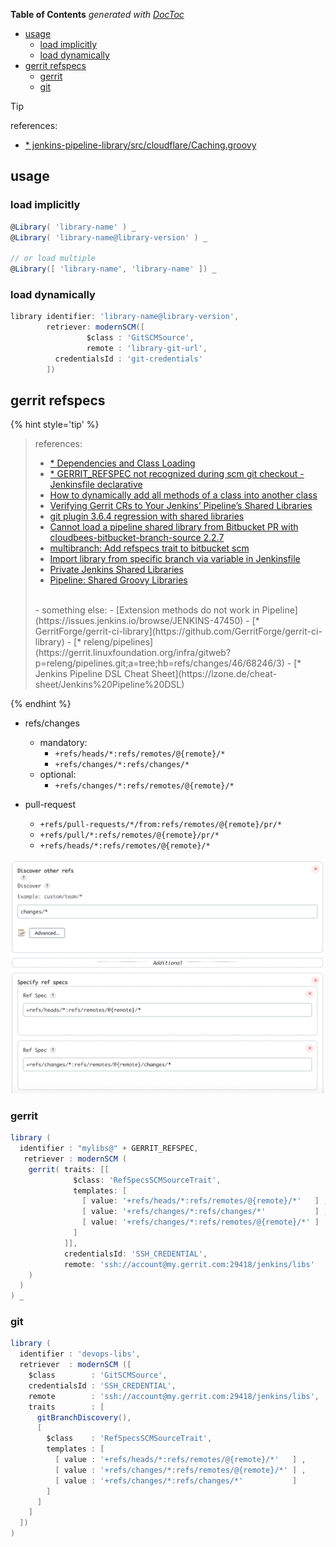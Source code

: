 <!-- START doctoc generated TOC please keep comment here to allow auto update -->
<!-- DON'T EDIT THIS SECTION, INSTEAD RE-RUN doctoc TO UPDATE -->
**Table of Contents**  *generated with [DocToc](https://github.com/thlorenz/doctoc)*

- [usage](#usage)
  - [load implicitly](#load-implicitly)
  - [load dynamically](#load-dynamically)
- [gerrit refspecs](#gerrit-refspecs)
  - [gerrit](#gerrit)
  - [git](#git)

<!-- END doctoc generated TOC please keep comment here to allow auto update -->

> [!TIP]
> references:
> - [* jenkins-pipeline-library/src/cloudflare/Caching.groovy](https://github.com/AckeeDevOps/jenkins-pipeline-library/blob/master/src/cloudflare/Caching.groovy)

## usage
### load implicitly
```groovy
@Library( 'library-name' ) _
@Library( 'library-name@library-version' ) _

// or load multiple
@Library([ 'library-name', 'library-name' ]) _
```

### load dynamically
```groovy
library identifier: 'library-name@library-version',
        retriever: modernSCM([
                 $class : 'GitSCMSource',
                 remote : 'library-git-url',
          credentialsId : 'git-credentials'
        ])
```


## gerrit refspecs

{% hint style='tip' %}
> references:
> - [* Dependencies and Class Loading](https://www.jenkins.io/doc/developer/plugin-development/dependencies-and-class-loading/)
> - [* GERRIT_REFSPEC not recognized during scm git checkout - Jenkinsfile declarative](https://stackoverflow.com/a/69119448/2940319)
> - [How to dynamically add all methods of a class into another class](https://stackoverflow.com/a/45606058/2940319)
> - [Verifying Gerrit CRs to Your Jenkins’ Pipeline’s Shared Libraries](https://dustinoprea.com/2018/07/25/jenkins-how-to-verify-gerrit-crs-to-your-jenkins-pipeline-shared-libraries/)
> - [git plugin 3.6.4 regression with shared libraries](https://issues.jenkins.io/browse/JENKINS-48061?page=com.atlassian.jira.plugin.system.issuetabpanels%3Acomment-tabpanel&showAll=true)
> - [Cannot load a pipeline shared library from Bitbucket PR with cloudbees-bitbucket-branch-source 2.2.7](https://issues.jenkins.io/browse/JENKINS-48295)
> - [multibranch: Add refspecs trait to bitbucket scm](https://opendev.org/jjb/jenkins-job-builder/commit/74d2e1302c748f3db0f4fef03a5ff154e32909ae)
> - [Import library from specific branch via variable in Jenkinsfile](https://stackoverflow.com/questions/60224615/import-library-from-specific-branch-via-variable-in-jenkinsfile)
> - [Private Jenkins Shared Libraries](https://medium.com/@AndrzejRehmann/private-jenkins-shared-libraries-540abe7a0ab7)
> - [Pipeline: Shared Groovy Libraries](https://www.jenkins.io/doc/pipeline/steps/workflow-cps-global-lib/)
> <br>
> - something else:
>   - [Extension methods do not work in Pipeline](https://issues.jenkins.io/browse/JENKINS-47450)
>   - [* GerritForge/gerrit-ci-library](https://github.com/GerritForge/gerrit-ci-library)
>   - [* releng/pipelines](https://gerrit.linuxfoundation.org/infra/gitweb?p=releng/pipelines.git;a=tree;hb=refs/changes/46/68246/3)
>   - [* Jenkins Pipeline DSL Cheat Sheet](https://lzone.de/cheat-sheet/Jenkins%20Pipeline%20DSL)
{% endhint %}

- refs/changes
  - mandatory:
    - `+refs/heads/*:refs/remotes/@{remote}/*`
    - `+refs/changes/*:refs/changes/*`
  - optional:
    - `+refs/changes/*:refs/remotes/@{remote}/*`

- pull-request
  - `+refs/pull-requests/*/from:refs/remotes/@{remote}/pr/*`
  - `+refs/pull/*:refs/remotes/@{remote}/pr/*`
  - `+refs/heads/*:refs/remotes/@{remote}/*`

![gerrit libs](../../screenshot/jenkins/gerrit-libs.png)

### gerrit
```groovy
library (
  identifier : "mylibs@" + GERRIT_REFSPEC,
   retriever : modernSCM (
    gerrit( traits: [[
              $class: 'RefSpecsSCMSourceTrait',
              templates: [
                [ value: '+refs/heads/*:refs/remotes/@{remote}/*'   ] ,
                [ value: '+refs/changes/*:refs/changes/*'           ] ,
                [ value: '+refs/changes/*:refs/remotes/@{remote}/*' ]
              ]
            ]],
            credentialsId: 'SSH_CREDENTIAL',
            remote: 'ssh://account@my.gerrit.com:29418/jenkins/libs'
    )
  )
) _
```

### git
```groovy
library (
  identifier : 'devops-libs',
  retriever  : modernSCM ([
    $class        : 'GitSCMSource',
    credentialsId : 'SSH_CREDENTIAL',
    remote        : 'ssh://account@my.gerrit.com:29418/jenkins/libs',
    traits        : [
      gitBranchDiscovery(),
      [
        $class    : 'RefSpecsSCMSourceTrait',
        templates : [
          [ value : '+refs/heads/*:refs/remotes/@{remote}/*'   ] ,
          [ value : '+refs/changes/*:refs/remotes/@{remote}/*' ] ,
          [ value : '+refs/changes/*:refs/changes/*'           ]
        ]
      ]
    ]
  ])
)
```
